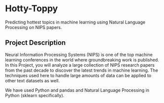 # Hotty-Toppy
Predicting hottest topics in machine learning using Natural Language Processing on NIPS papers.

## Project Description
Neural Information Processing Systems (NIPS) is one of the top machine learning conferences in the world where groundbreaking work is published. In this Project, you will analyze a large collection of NIPS research papers from the past decade to discover the latest trends in machine learning. The techniques used here to handle large amounts of data can be applied to other text datasets as well.

We have used Python and pandas and Natural Language Processing in Python (sklearn specifically). 

